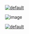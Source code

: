 [![default](https://user-images.githubusercontent.com/8466209/201110882-5dd8931d-a1cd-4bb7-8d82-0d3da0b58c66.png)](https://github.com/FeedMapping/feedmapping.github.io)

![image](https://user-images.githubusercontent.com/8466209/201114200-db3490f8-a9b4-4bb6-bed3-dbc1677fd45e.png)

[![default](https://user-images.githubusercontent.com/8466209/201117531-d2fd8521-3056-4581-9354-f58052808e9b.png)](https://github.com/eq19/eq19.github.io/tree/eQ19)

